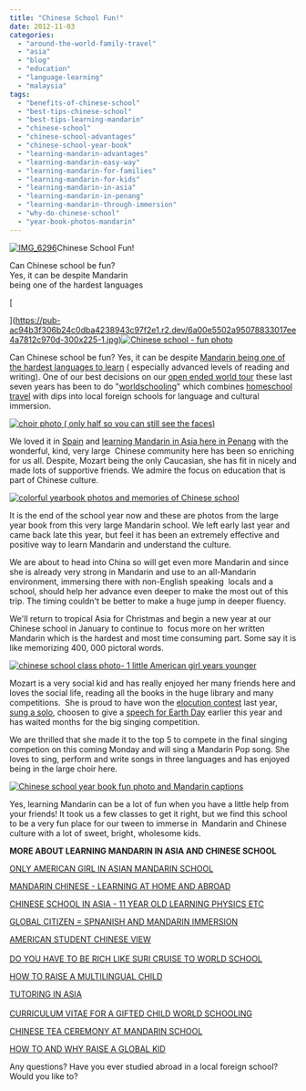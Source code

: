 ```yaml
---
title: "Chinese School Fun!"
date: 2012-11-03
categories: 
  - "around-the-world-family-travel"
  - "asia"
  - "blog"
  - "education"
  - "language-learning"
  - "malaysia"
tags: 
  - "benefits-of-chinese-school"
  - "best-tips-chinese-school"
  - "best-tips-learning-mandarin"
  - "chinese-school"
  - "chinese-school-advantages"
  - "chinese-school-year-book"
  - "learning-mandarin-advantages"
  - "learning-mandarin-easy-way"
  - "learning-mandarin-for-families"
  - "learning-mandarin-for-kids"
  - "learning-mandarin-in-asia"
  - "learning-mandarin-in-penang"
  - "learning-mandarin-through-immersion"
  - "why-do-chinese-school"
  - "year-book-photos-mandarin"
---
```


[![IMG_6296](https://pub-ac94b3f306b24c0dba4238943c97f2e1.r2.dev/6a00e5502a95078833017d3d31f363970c.jpg "IMG_6296")](https://pub-ac94b3f306b24c0dba4238943c97f2e1.r2.dev/6a00e5502a95078833017d3d31f363970c.jpg)Chinese School Fun!  
  
Can Chinese school be fun?  
Yes, it can be despite Mandarin  
being one of the hardest languages

<!--more-->[  
  
  
  
  
  
  
  
  
  
  
  
](https://pub-ac94b3f306b24c0dba4238943c97f2e1.r2.dev/6a00e5502a95078833017ee4a7812c970d-300x225-1.jpg)[](https://pub-ac94b3f306b24c0dba4238943c97f2e1.r2.dev/6a00e5502a95078833017ee4a7812c970d-300x225-1.jpg)[![Chinese school - fun photo](http://soultravelers3new.local/wp-content/uploads/wp-content/uploads/2025/09/6a00e5502a95078833017ee4a7a6f9970d-150x150.jpg "Chinese school - fun photo")](https://pub-ac94b3f306b24c0dba4238943c97f2e1.r2.dev/6a00e5502a95078833017ee4a7a6f9970d-150x150.jpg)  
  
Can Chinese school be fun? Yes, it can be despite [Mandarin being one of the hardest languages to learn](http://soultravelers3new.local/2012/07/learning-mandarin-in-asia-the-economist-and-wall-street-journal-discuss-.html "mandarin hardest language to learn") ( especially advanced levels of reading and writing). One of our best decisions on our [open ended world tour](http://soultravelers3new.local/2012/01/amazing-family-world-tour.html "open ended world tour as a family") these last seven years has been to do "[worldschooling](http://soultravelers3new.local/2010/03/long-term-family-travel-homeschool-roadschool-world-school-digitalnomad-lifestyle-design-virtual-.html "world schooling")" which combines [homeschool travel](http://soultravelers3new.local/2012/09/how-to-homeschool-through-travel-with-a-gifted-child-.html "homeschool travel") with dips into local foreign schools for language and cultural immersion.  
  
[![choir photo ( only half so you can still see the faces)](https://pub-ac94b3f306b24c0dba4238943c97f2e1.r2.dev/6a00e5502a95078833017d3d320e4a970c.jpg "choir photo ( only half so you can still see the faces)")](https://pub-ac94b3f306b24c0dba4238943c97f2e1.r2.dev/6a00e5502a95078833017d3d320e4a970c-1024x749-1.jpg)  
  
We loved it in [Spain](http://soultravelers3new.local/2010/07/schools-out-forever-expat-immersion-spanish-in-spain-digital-nomad-education-for-kids-who-travel.htmll "american kid  in school in spain") and [learning Mandarin in Asia here in Penang](http://soultravelers3new.local/2012/06/why-learn-mandarin-in-tropical-asia-penang.html "learning mandarin in Asia- Penang chinese school") with the wonderful, kind, very large  Chinese community here has been so enriching for us all. Despite, Mozart being the only Caucasian, she has fit in nicely and made lots of supportive friends. We admire the focus on education that is part of Chinese culture.  
  
  
  
  
[![colorful yearbook photos and memories of Chinese school](https://pub-ac94b3f306b24c0dba4238943c97f2e1.r2.dev/6a00e5502a95078833017c330372c0970b.jpg "colorful yearbook photos and memories of Chinese school")](https://pub-ac94b3f306b24c0dba4238943c97f2e1.r2.dev/6a00e5502a95078833017c330372c0970b.jpg)  
  
It is the end of the school year now and these are photos from the large year book from this very large Mandarin school. We left early last year and came back late this year, but feel it has been an extremely effective and positive way to learn Mandarin and understand the culture.  
  
We are about to head into China so will get even more Mandarin and since she is already very strong in Mandarin and use to an all-Mandarin environment, immersing there with non-English speaking  locals and a school, should help her advance even deeper to make the most out of this trip. The timing couldn't be better to make a huge jump in deeper fluency.  
  
We'll return to tropical Asia for Christmas and begin a new year at our Chinese school in January to continue to  focus more on her written Mandarin which is the hardest and most time consuming part. Some say it is like memorizing 400, 000 pictoral words.  
  
[![chinese school class photo- 1 little American girl years younger](https://pub-ac94b3f306b24c0dba4238943c97f2e1.r2.dev/6a00e5502a95078833017d3d321032970c.jpg "chinese school class photo- 1 little American girl years younger")](https://pub-ac94b3f306b24c0dba4238943c97f2e1.r2.dev/6a00e5502a95078833017d3d321032970c.jpg)  
  
Mozart is a very social kid and has really enjoyed her many friends here and loves the social life, reading all the books in the huge library and many competitions.  She is proud to have won the [elocution contest](http://soultravelers3new.local/2011/04/chinese-school-trophy-girl-.html "elocution contest") last year, [sung a solo](http://soultravelers3new.local/2011/04/earth-day-song-solo-and-1st-place.html "earth day solo in English and Mandarin"), choosen to give a [speech for Earth Day](http://soultravelers3new.local/2012/04/environmental-education-world-school-kid.html "environmental education speech by a kid earth day") earlier this year and has waited months for the big singing competition.  
  
We are thrilled that she made it to the top 5 to compete in the final singing competion on this coming Monday and will sing a Mandarin Pop song. She loves to sing, perform and write songs in three languages and has enjoyed being in the large choir here.  
  
  
  
[![Chinese school year book fun photo and Mandarin captions](https://pub-ac94b3f306b24c0dba4238943c97f2e1.r2.dev/6a00e5502a95078833017ee4a7812c970d.jpg "Chinese school year book fun photo and Mandarin captions")](https://pub-ac94b3f306b24c0dba4238943c97f2e1.r2.dev/6a00e5502a95078833017ee4a7812c970d.jpg)  
  
Yes, learning Mandarin can be a lot of fun when you have a little help from your friends! It took us a few classes to get it right, but we find this school to be a very fun place for our tween to immerse in  Mandarin and Chinese culture with a lot of sweet, bright, wholesome kids.  
  
**MORE ABOUT LEARNING MANDARIN IN ASIA AND CHINESE SCHOOL**  
  
  
[ONLY AMERICAN GIRL IN ASIAN MANDARIN SCHOOL](http://soultravelers3new.local/2011/01/only-american-girl-in-an-all-mandarin-school-chinese-immersion-in-language-culture-through-school.html "ONLY AMERICAN GIRL IN MANDARIN SCHOOL IN ASIA")  
  
[MANDARIN CHINESE - LEARNING AT HOME AND ABROAD](http://soultravelers3new.local/2012/02/mandarin-chinese-learning-at-home-and-abroad.html "MANDARIN CHINESE LEARNING AT HOME AND ABROAD")  
  
[CHINESE SCHOOL IN ASIA - 11 YEAR OLD LEARNING PHYSICS ETC](http://soultravelers3new.local/2012/07/chinese-school-in-asia-11-year-old-american-doing-physics-in-mandarin.html "CHINESE SCHOOL IN ASIA")  
  
[GLOBAL CITIZEN = SPNANISH AND MANDARIN IMMERSION](http://soultravelers3new.local/2012/05/global-citizens-spanish-and-mandarin-immersion.html "GLOBAL CITIZEN MANDARIN AND CHINESE FLUENCY")  
  
[AMERICAN STUDENT CHINESE VIEW](http://soultravelers3new.local/2012/10/american-student-chinese-view.html "AMERICAN STUDENT CHINESE VIEW")  
[  
DO YOU HAVE TO BE RICH LIKE SURI CRUISE TO WORLD SCHOOL](http://soultravelers3new.local/2012/09/do-you-have-to-be-rich-like-suri-cruise-to-world-school-learn-mandarin-.html "SURI CRUISE - CHEAP WAY TO WORLD SCHOOL YOUR KID TOO IN MANDARIN")  
  
[HOW TO RAISE A MULTILINGUAL CHILD](http://soultravelers3new.local/2011/06/how-to-raise-a-bilingual-or-multi-lingual-child-2.html "HOW TO RAISE A MULTILINGUAL KID")  
  
[TUTORING IN ASIA](http://soultravelers3new.local/2012/10/tutoring-in-asia-why-asians-get-superior-test-scores.html "TUTORING IN ASIA")  
[  
CURRICULUM VITAE FOR A GIFTED CHILD WORLD SCHOOLING](http://soultravelers3new.local/2012/10/curriculum-vitae-for-a-gifted-child-world-schooling.html "CURRICULUM VITAE FOR GIFTED CHILD")  
  
[CHINESE TEA CEREMONY AT MANDARIN SCHOOL](http://soultravelers3new.local/2012/06/chines.html "CHINESE TEA CEREMONY AT CHINESE SCHOOL")  
  
[HOW TO AND WHY RAISE A GLOBAL KID](http://soultravelers3new.local/2011/07/how-to-and-why-raise-a-global-kid.html "HOW TO RAISE A GLOBAL KID AND WHY DO IT")  
  
  
Any questions? Have you ever studied abroad in a local foreign school? Would you like to?
